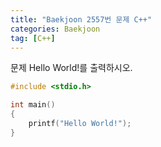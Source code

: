 ```yaml
---
title: "Baekjoon 2557번 문제 C++"
categories: Baekjoon
tag: [C++]
---
```


문제
Hello World!를 출력하시오.

```cpp
#include <stdio.h>

int main()
{
    printf("Hello World!");
}
```